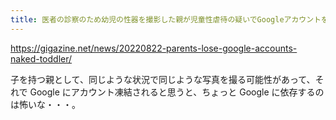 ```yaml
---
title: 医者の診察のため幼児の性器を撮影した親が児童性虐待の疑いでGoogleアカウントを無効化される - GIGAZINE
---
```


https://gigazine.net/news/20220822-parents-lose-google-accounts-naked-toddler/

子を持つ親として、同じような状況で同じような写真を撮る可能性があって、それで Google にアカウント凍結されると思うと、ちょっと Google に依存するのは怖いな・・・。

